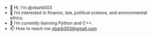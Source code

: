 - 👋 Hi, I’m @vbarb003
- 👀 I’m interested in finance, law, political science, and environmental ethics.
- 🌱 I’m currently learning Python and C++. 
- 📫 How to reach me vbarb003@gmail.com

<!---
vbarb003/vbarb003 is a ✨ special ✨ repository because its `README.md` (this file) appears on your GitHub profile.
You can click the Preview link to take a look at your changes.
--->
